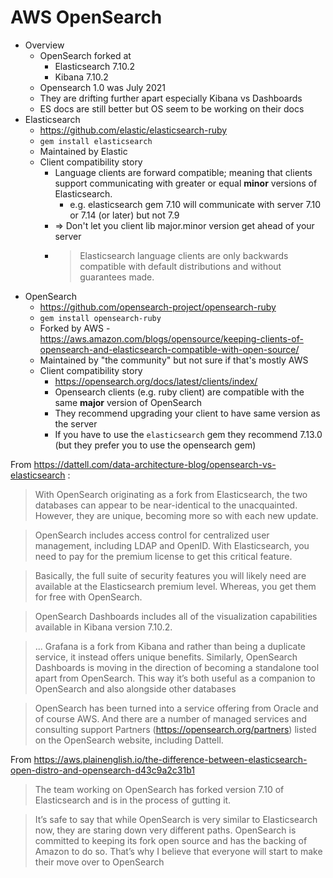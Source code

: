 # AWS OpenSearch

- Overview
    - OpenSearch forked at
        - Elasticsearch 7.10.2
        - Kibana 7.10.2
    - Opensearch 1.0 was July 2021
    - They are drifting further apart especially Kibana vs Dashboards
    - ES docs are still better but OS seem to be working on their docs
- Elasticsearch
    - https://github.com/elastic/elasticsearch-ruby
    - `gem install elasticsearch`
    - Maintained by Elastic
    - Client compatibility story
        - Language clients are forward compatible; meaning that clients support
          communicating with greater or equal **minor** versions of
          Elasticsearch.
            - e.g. elasticsearch gem 7.10 will communicate with server 7.10 or
              7.14 (or later) but not 7.9
        - => Don't let you client lib major.minor version get ahead of your
          server
        - > Elasticsearch language clients are only backwards compatible with
          > default distributions and without guarantees made.
- OpenSearch
    - https://github.com/opensearch-project/opensearch-ruby
    - `gem install opensearch-ruby`
    - Forked by AWS -
      https://aws.amazon.com/blogs/opensource/keeping-clients-of-opensearch-and-elasticsearch-compatible-with-open-source/
    - Maintained by "the community" but not sure if that's mostly AWS
    - Client compatibility story
        - https://opensearch.org/docs/latest/clients/index/
        - Opensearch clients (e.g. ruby client) are compatible with the same
          **major** version of OpenSearch
        - They recommend upgrading your client to have same version as the
          server
        - If you have to use the `elasticsearch` gem they recommend 7.13.0 (but
          they prefer you to use the opensearch gem)

From https://dattell.com/data-architecture-blog/opensearch-vs-elasticsearch :

> With OpenSearch originating as a fork from Elasticsearch, the two databases
> can appear to be near-identical to the unacquainted. However, they are unique,
> becoming more so with each new update.

> OpenSearch includes access control for centralized user management, including
> LDAP and OpenID. With Elasticsearch, you need to pay for the premium license
> to get this critical feature.

> Basically, the full suite of security features you will likely need are
> available at the Elasticsearch premium level. Whereas, you get them for free
> with OpenSearch.

> OpenSearch Dashboards includes all of the visualization capabilities available
> in Kibana version 7.10.2.

> ... Grafana is a fork from Kibana and rather than being a duplicate service,
> it instead offers unique benefits. Similarly, OpenSearch Dashboards is moving
> in the direction of becoming a standalone tool apart from OpenSearch. This way
> it’s both useful as a companion to OpenSearch and also alongside other
> databases

> OpenSearch has been turned into a service offering from Oracle and of course
> AWS. And there are a number of managed services and consulting support
> Partners (https://opensearch.org/partners) listed on the OpenSearch website,
> including Dattell.

From
https://aws.plainenglish.io/the-difference-between-elasticsearch-open-distro-and-opensearch-d43c9a2c31b1

> The team working on OpenSearch has forked version 7.10 of Elasticsearch and is
> in the process of gutting it.

> It’s safe to say that while OpenSearch is very similar to Elasticsearch now,
> they are staring down very different paths. OpenSearch is committed to keeping
> its fork open source and has the backing of Amazon to do so. That’s why I
> believe that everyone will start to make their move over to OpenSearch
